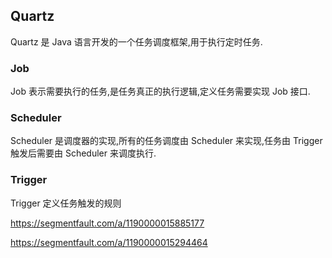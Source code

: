 ## Quartz

Quartz 是 Java 语言开发的一个任务调度框架,用于执行定时任务.

### Job

Job 表示需要执行的任务,是任务真正的执行逻辑,定义任务需要实现 Job 接口.

### Scheduler

Scheduler 是调度器的实现,所有的任务调度由 Scheduler 来实现,任务由 Trigger 触发后需要由 Scheduler 来调度执行.

### Trigger

Trigger 定义任务触发的规则


https://segmentfault.com/a/1190000015885177


https://segmentfault.com/a/1190000015294464